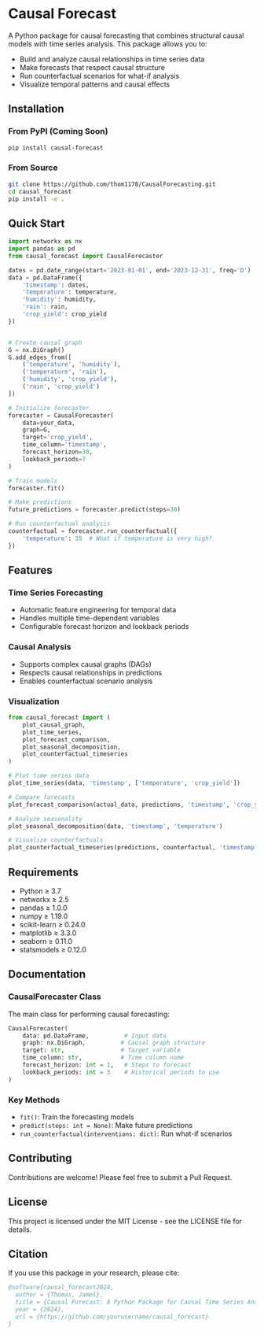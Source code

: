 # Causal Forecast

A Python package for causal forecasting that combines structural causal models with time series analysis. This package allows you to:
- Build and analyze causal relationships in time series data
- Make forecasts that respect causal structure
- Run counterfactual scenarios for what-if analysis
- Visualize temporal patterns and causal effects

## Installation

### From PyPI (Coming Soon)
```bash
pip install causal-forecast
```

### From Source
```bash
git clone https://github.com/thom1178/CausalForecasting.git
cd causal_forecast
pip install -e .
```

## Quick Start

```python
import networkx as nx
import pandas as pd
from causal_forecast import CausalForecaster

dates = pd.date_range(start='2023-01-01', end='2023-12-31', freq='D')
data = pd.DataFrame({
    'timestamp': dates,
    'temperature': temperature,
    'humidity': humidity,
    'rain': rain,
    'crop_yield': crop_yield
})


# Create causal graph
G = nx.DiGraph()
G.add_edges_from([
    ('temperature', 'humidity'),
    ('temperature', 'rain'),
    ('humidity', 'crop_yield'),
    ('rain', 'crop_yield')
])

# Initialize forecaster
forecaster = CausalForecaster(
    data=your_data,
    graph=G,
    target='crop_yield',
    time_column='timestamp',
    forecast_horizon=30,
    lookback_periods=7
)

# Train models
forecaster.fit()

# Make predictions
future_predictions = forecaster.predict(steps=30)

# Run counterfactual analysis
counterfactual = forecaster.run_counterfactual({
    'temperature': 35  # What if temperature is very high?
})
```

## Features

### Time Series Forecasting
- Automatic feature engineering for temporal data
- Handles multiple time-dependent variables
- Configurable forecast horizon and lookback periods

### Causal Analysis
- Supports complex causal graphs (DAGs)
- Respects causal relationships in predictions
- Enables counterfactual scenario analysis

### Visualization
```python
from causal_forecast import (
    plot_causal_graph,
    plot_time_series,
    plot_forecast_comparison,
    plot_seasonal_decomposition,
    plot_counterfactual_timeseries
)

# Plot time series data
plot_time_series(data, 'timestamp', ['temperature', 'crop_yield'])

# Compare forecasts
plot_forecast_comparison(actual_data, predictions, 'timestamp', 'crop_yield')

# Analyze seasonality
plot_seasonal_decomposition(data, 'timestamp', 'temperature')

# Visualize counterfactuals
plot_counterfactual_timeseries(predictions, counterfactual, 'timestamp')
```

## Requirements
- Python ≥ 3.7
- networkx ≥ 2.5
- pandas ≥ 1.0.0
- numpy ≥ 1.19.0
- scikit-learn ≥ 0.24.0
- matplotlib ≥ 3.3.0
- seaborn ≥ 0.11.0
- statsmodels ≥ 0.12.0

## Documentation

### CausalForecaster Class
The main class for performing causal forecasting:

```python
CausalForecaster(
    data: pd.DataFrame,          # Input data
    graph: nx.DiGraph,          # Causal graph structure
    target: str,                # Target variable
    time_column: str,           # Time column name
    forecast_horizon: int = 1,   # Steps to forecast
    lookback_periods: int = 3    # Historical periods to use
)
```

### Key Methods
- `fit()`: Train the forecasting models
- `predict(steps: int = None)`: Make future predictions
- `run_counterfactual(interventions: dict)`: Run what-if scenarios

## Contributing
Contributions are welcome! Please feel free to submit a Pull Request.

## License
This project is licensed under the MIT License - see the LICENSE file for details.

## Citation
If you use this package in your research, please cite:
```bibtex
@software{causal_forecast2024,
  author = {Thomas, Jamel},
  title = {Causal Forecast: A Python Package for Causal Time Series Analysis},
  year = {2024},
  url = {https://github.com/yourusername/causal_forecast}
}
```
